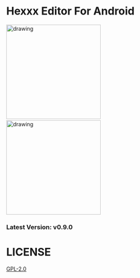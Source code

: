 # Hexxx Editor For Android
<img src="https://github.com/user-attachments/assets/b76b54e6-6d84-4002-961d-9ba415eb44d8" alt="drawing" width="250" style="padding-right: 20px;"/> 
 &nbsp; &nbsp; &nbsp;

<img src="https://github.com/user-attachments/assets/f9da42b3-c0e1-4967-9903-9a4faddba746" alt="drawing" width="250"/>



<h3 id="version">Latest Version: v0.9.0</h3>

# LICENSE
[GPL-2.0](LICENSE)
